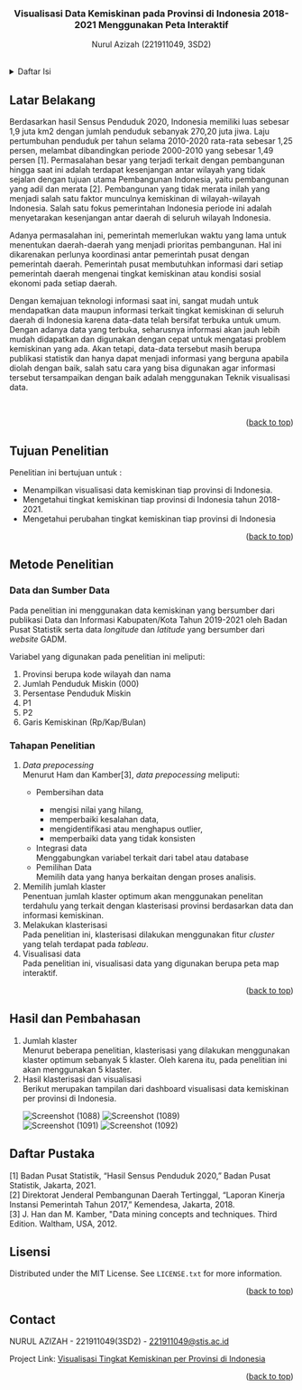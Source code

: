 <div id="top"></div>
  <h3 align="center">Visualisasi Data Kemiskinan pada Provinsi di Indonesia 2018-2021 Menggunakan Peta Interaktif</h3>
  <p align="center">Nurul Azizah (221911049, 3SD2)</p><br/>

</div>



<!-- TABLE OF CONTENTS -->
<details>
  <summary>Daftar Isi</summary>
  <ol>
    <li>
      <a href="#latar-belakang">Latar Belakang</a>
    </li>
    <li>
      <a href="#tujuan-penelitian">Tujuan Penelitian</a>
    </li>
    <li><a href="#metode-penelitian">Metode Penelitian</a></li>
    <ul>
      <li><a href="#data-dan-sumber-data">Data dan Sumber Data</a></li>
      <li><a href="#tahapan-penelitian">Tahapan Penelitian</a></li>
    </ul>
    <li><a href="#hasil-dan-pembahasan">Hasil dan Pembahasan</a></li>
    <li><a href="#daftar-pustaka">Daftar Pustaka</a></li>
    <li><a href="#lisensi">Lisensi</a></li>
    <li><a href="#contact">Contact</a></li>
  </ol>
</details>



<!-- LATAR BELAKANG -->
## Latar Belakang

<p>Berdasarkan hasil Sensus Penduduk 2020, Indonesia memiliki luas sebesar 1,9 juta km2 dengan jumlah penduduk sebanyak 270,20 juta jiwa. Laju pertumbuhan penduduk per tahun selama 2010-2020 rata-rata sebesar 1,25 persen, melambat dibandingkan periode 2000-2010 yang sebesar 1,49 persen [1]. Permasalahan besar yang terjadi terkait dengan pembangunan hingga saat ini adalah terdapat kesenjangan antar wilayah yang tidak sejalan dengan tujuan utama Pembangunan Indonesia, yaitu pembangunan yang adil dan merata [2]. Pembangunan yang tidak merata inilah yang menjadi salah satu faktor munculnya kemiskinan di wilayah-wilayah Indonesia. Salah satu fokus pemerintahan Indonesia periode ini adalah menyetarakan kesenjangan antar daerah di seluruh wilayah Indonesia.</p>
<p>Adanya permasalahan ini, pemerintah memerlukan waktu yang lama untuk menentukan daerah-daerah yang menjadi prioritas pembangunan. Hal ini dikarenakan perlunya koordinasi antar pemerintah pusat dengan pemerintah daerah. Pemerintah pusat membutuhkan informasi dari setiap pemerintah daerah mengenai tingkat kemiskinan atau kondisi sosial ekonomi pada setiap daerah.</p>
<p>Dengan kemajuan teknologi informasi saat ini, sangat mudah untuk mendapatkan data maupun informasi terkait tingkat kemiskinan di seluruh daerah di Indonesia karena data-data telah bersifat terbuka untuk umum. Dengan adanya data yang terbuka, seharusnya informasi akan jauh lebih mudah didapatkan dan digunakan dengan cepat untuk mengatasi problem kemiskinan yang ada. Akan tetapi, data-data tersebut masih berupa publikasi statistik dan hanya dapat menjadi informasi yang berguna apabila diolah dengan baik, salah satu cara yang bisa digunakan agar informasi tersebut tersampaikan dengan baik adalah menggunakan Teknik visualisasi data.</p><br/>


<p align="right">(<a href="#top">back to top</a>)</p>


<!-- TUJUAN PENELITIAN -->
## Tujuan Penelitian

Penelitian ini bertujuan untuk :
* Menampilkan visualisasi data kemiskinan tiap provinsi di Indonesia.
* Mengetahui tingkat kemiskinan tiap provinsi di Indonesia tahun 2018-2021.
* Mengetahui perubahan tingkat kemiskinan tiap provinsi di Indonesia

<p align="right">(<a href="#top">back to top</a>)</p>


<!-- METODE PENELITIAN -->
## Metode Penelitian

### Data dan Sumber Data
<p>Pada penelitian ini menggunakan data kemiskinan yang bersumber dari publikasi Data dan Informasi Kabupaten/Kota Tahun 2019-2021 oleh Badan Pusat Statistik serta data <i>longitude</i> dan <i>latitude</i> yang bersumber dari <i>website</i> GADM.</p>
Variabel yang digunakan pada penelitian ini meliputi:
<ol>
  <li>Provinsi berupa kode wilayah dan nama</li>
  <li>Jumlah Penduduk Miskin (000)</li>
  <li>Persentase Penduduk Miskin</li>
  <li>P1</li>
  <li>P2</li>
  <li>Garis Kemiskinan (Rp/Kap/Bulan)</li>
</ol>

### Tahapan Penelitian
<ol>
  <li><i>Data prepocessing</i></li>
    Menurut Ham dan Kamber[3], <i>data prepocessing</i> meliputi:
  <ul>
    <li>Pembersihan data</li>
    <ul>
      <li>mengisi nilai yang hilang,</li>
      <li>memperbaiki kesalahan data,</li>
      <li>mengidentifikasi atau menghapus outlier,</li>
      <li>memperbaiki data yang tidak konsisten</li>
    </ul>
    <li>Integrasi data</li>
    Menggabungkan variabel terkait dari tabel atau database
    <li>Pemilihan Data</li>
    Memilih data yang hanya berkaitan dengan proses analisis.
  </ul>
  <li>Memilih jumlah klaster</li>
  Penentuan jumlah klaster optimum akan menggunakan penelitan terdahulu yang terkait dengan klasterisasi provinsi berdasarkan data dan informasi kemiskinan.
  <li>Melakukan klasterisasi</li>
  Pada penelitian ini, klasterisasi dilakukan menggunakan fitur <i>cluster</i> yang telah terdapat pada <i>tableau</i>.
  <li>Visualisasi data</li>
  Pada penelitian ini, visualisasi data yang digunakan berupa peta map interaktif.
</ol>

<p align="right">(<a href="#top">back to top</a>)</p>



<!-- HASIL DAN PEMBAHASAN -->
## Hasil dan Pembahasan
<ol>
  <li>Jumlah klaster</li>
  Menurut beberapa penelitian, klasterisasi yang dilakukan menggunakan klaster optimum sebanyak 5 klaster. Oleh karena itu, pada penelitian ini akan menggunakan 5 klaster.
  <li>Hasil klasterisasi dan visualisasi</li>
  Berikut merupakan tampilan dari dashboard visualisasi data kemiskinan per provinsi di Indonesia.
  
![Screenshot (1088)](https://user-images.githubusercontent.com/107758816/174447698-bc1a3db2-9679-4f7a-8c2f-453b2461380d.png)
![Screenshot (1089)](https://user-images.githubusercontent.com/107758816/174447700-c0fc67f3-4931-4ee9-b873-440cc0d82f68.png)  
![Screenshot (1091)](https://user-images.githubusercontent.com/107758816/174447692-35358446-db08-4163-8d7f-5113acf26886.png)
![Screenshot (1092)](https://user-images.githubusercontent.com/107758816/174447697-742d13ff-1993-4d6a-b64e-6d3dac0b954a.png)

</ol>

<!-- DAFTAR PUSTAKA -->
## Daftar Pustaka
[1] 	Badan Pusat Statistik, “Hasil Sensus Penduduk 2020,” Badan Pusat Statistik, Jakarta, 2021.<br/>
[2] 	Direktorat Jenderal Pembangunan Daerah Tertinggal, “Laporan Kinerja Instansi Pemerintah Tahun 2017,” Kemendesa, Jakarta, 2018.<br/>
[3]   J. Han dan M. Kamber, "Data mining concepts and techniques. Third Edition. Waltham, USA, 2012.<br/>

<!-- LISENSI -->
## Lisensi

Distributed under the MIT License. See `LICENSE.txt` for more information.

<p align="right">(<a href="#top">back to top</a>)</p>



<!-- CONTACT -->
## Contact

NURUL AZIZAH - 221911049(3SD2) - 221911049@stis.ac.id

Project Link: [Visualisasi Tingkat Kemiskinan per Provinsi di Indonesia](https://public.tableau.com/app/profile/nurul.azizah1070/viz/VisualisasiTingkatKemiskinanperProvinsidiIndonesia/Dashboard1)

<p align="right">(<a href="#top">back to top</a>)</p>
